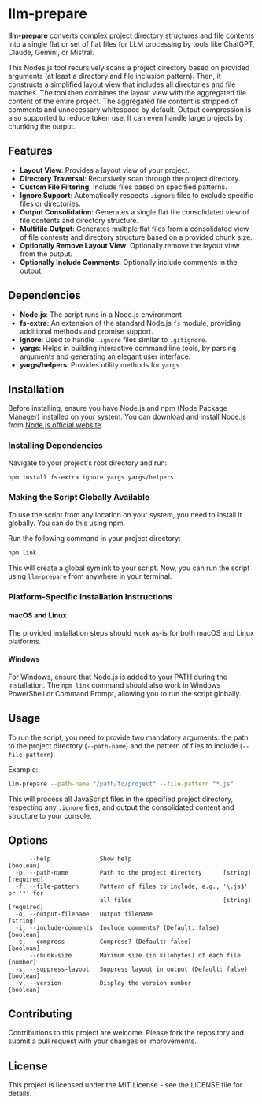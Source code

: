 # llm-prepare

**llm-prepare** converts complex project directory structures and file contents into a single flat or set of flat files for LLM processing by tools like ChatGPT, Claude, Gemini, or Mistral.

This Nodes.js tool recursively scans a project directory based on provided arguments (at least a directory and file inclusion pattern). Then, it constructs a simplified layout view that includes all directories and file matches. The tool then combines the layout view with the aggregated file content of the entire project. The aggregated file content is stripped of comments and unnecessary whitespace by default. Output compression is also supported to reduce token use. It can even handle large projects by chunking the output.

## Features

- **Layout View**: Provides a layout view of your project.
- **Directory Traversal**: Recursively scan through the project directory.
- **Custom File Filtering**: Include files based on specified patterns.
- **Ignore Support**: Automatically respects `.ignore` files to exclude specific files or directories.
- **Output Consolidation**: Generates a single flat file consolidated view of file contents and directory structure.
- **Multifile Output**: Generates multiple flat files from a consolidated view of file contents and directory structure based on a provided chunk size.
- **Optionally Remove Layout View**: Optionally remove the layout view from the output.
- **Optionally Include Comments**: Optionally include comments in the output.

## Dependencies

- **Node.js**: The script runs in a Node.js environment.
- **fs-extra**: An extension of the standard Node.js `fs` module, providing additional methods and promise support.
- **ignore**: Used to handle `.ignore` files similar to `.gitignore`.
- **yargs**: Helps in building interactive command line tools, by parsing arguments and generating an elegant user interface.
- **yargs/helpers**: Provides utility methods for `yargs`.

## Installation

Before installing, ensure you have Node.js and npm (Node Package Manager) installed on your system. You can download and install Node.js from [Node.js official website](https://nodejs.org/).

### Installing Dependencies

Navigate to your project's root directory and run:

```bash
npm install fs-extra ignore yargs yargs/helpers
```

### Making the Script Globally Available

To use the script from any location on your system, you need to install it globally. You can do this using npm.

Run the following command in your project directory:

```bash
npm link
```

This will create a global symlink to your script. Now, you can run the script using `llm-prepare` from anywhere in your terminal.

### Platform-Specific Installation Instructions

#### macOS and Linux

The provided installation steps should work as-is for both macOS and Linux platforms.

#### Windows

For Windows, ensure that Node.js is added to your PATH during the installation. The `npm link` command should also work in Windows PowerShell or Command Prompt, allowing you to run the script globally.

## Usage

To run the script, you need to provide two mandatory arguments: the path to the project directory (`--path-name`) and the pattern of files to include (`--file-pattern`).

Example:

```bash
llm-prepare --path-name "/path/to/project" --file-pattern "*.js"
```

This will process all JavaScript files in the specified project directory, respecting any `.ignore` files, and output the consolidated content and structure to your console.

## Options

```
      --help              Show help                                    [boolean]
  -p, --path-name         Path to the project directory      [string] [required]
  -f, --file-pattern      Pattern of files to include, e.g., '\.js$' or '*' for
                          all files                          [string] [required]
  -o, --output-filename   Output filename                               [string]
  -i, --include-comments  Include comments? (Default: false)           [boolean]
  -c, --compress          Compress? (Default: false)                   [boolean]
      --chunk-size        Maximum size (in kilobytes) of each file      [number]
  -s, --suppress-layout   Suppress layout in output (Default: false)   [boolean]
  -v, --version           Display the version number                   [boolean]
```

## Contributing

Contributions to this project are welcome. Please fork the repository and submit a pull request with your changes or improvements.

## License

This project is licensed under the MIT License - see the LICENSE file for details.
